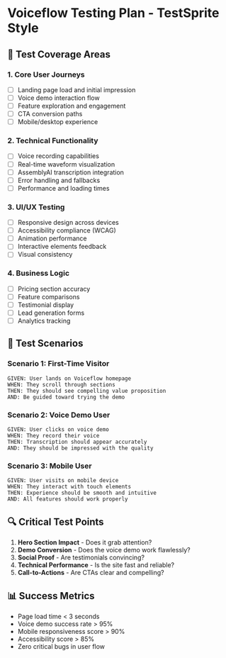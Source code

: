 # Voiceflow Testing Plan - TestSprite Style

## 🎯 Test Coverage Areas

### 1. **Core User Journeys**
- [ ] Landing page load and initial impression
- [ ] Voice demo interaction flow
- [ ] Feature exploration and engagement
- [ ] CTA conversion paths
- [ ] Mobile/desktop experience

### 2. **Technical Functionality** 
- [ ] Voice recording capabilities
- [ ] Real-time waveform visualization
- [ ] AssemblyAI transcription integration
- [ ] Error handling and fallbacks
- [ ] Performance and loading times

### 3. **UI/UX Testing**
- [ ] Responsive design across devices
- [ ] Accessibility compliance (WCAG)
- [ ] Animation performance
- [ ] Interactive elements feedback
- [ ] Visual consistency

### 4. **Business Logic**
- [ ] Pricing section accuracy
- [ ] Feature comparisons
- [ ] Testimonial display
- [ ] Lead generation forms
- [ ] Analytics tracking

## 🚀 Test Scenarios

### **Scenario 1: First-Time Visitor**
```
GIVEN: User lands on Voiceflow homepage
WHEN: They scroll through sections
THEN: They should see compelling value proposition
AND: Be guided toward trying the demo
```

### **Scenario 2: Voice Demo User**
```
GIVEN: User clicks on voice demo
WHEN: They record their voice
THEN: Transcription should appear accurately
AND: They should be impressed with the quality
```

### **Scenario 3: Mobile User**
```
GIVEN: User visits on mobile device
WHEN: They interact with touch elements
THEN: Experience should be smooth and intuitive
AND: All features should work properly
```

## 🔍 Critical Test Points

1. **Hero Section Impact** - Does it grab attention?
2. **Demo Conversion** - Does the voice demo work flawlessly?
3. **Social Proof** - Are testimonials convincing?
4. **Technical Performance** - Is the site fast and reliable?
5. **Call-to-Actions** - Are CTAs clear and compelling?

## 📊 Success Metrics

- Page load time < 3 seconds
- Voice demo success rate > 95%
- Mobile responsiveness score > 90%
- Accessibility score > 85%
- Zero critical bugs in user flow
